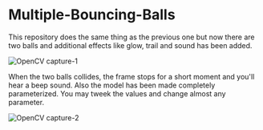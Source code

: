 # Multiple-Bouncing-Balls

This repository does the same thing as the previous one but now there are two balls and additional effects like glow, trail and sound has been added. 

![OpenCV capture-1](https://user-images.githubusercontent.com/98907729/168442340-e5b0346c-c12f-4124-b27c-3acf09fa00a7.png)

When the two balls collides, the frame stops for a short moment and you'll hear a beep sound. Also the model has been made completely parameterized. You may tweek the values and change almost any parameter.

![OpenCV capture-2](https://user-images.githubusercontent.com/98907729/168442352-c18aab3b-5971-4071-a936-986ebc295173.png)
